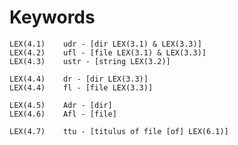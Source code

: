 # Keywords

    LEX(4.1)    udr - [dir LEX(3.1) & LEX(3.3)]
    LEX(4.2)    ufl - [file LEX(3.1) & LEX(3.3)] 
    LEX(4.3)    ustr - [string LEX(3.2)]
    
    LEX(4.4)    dr - [dir LEX(3.3)]
    LEX(4.4)    fl - [file LEX(3.3)] 
    
    LEX(4.5)    Adr - [dir]
    LEX(4.6)    Afl - [file] 

    LEX(4.7)    ttu - [titulus of file [of] LEX(6.1)]